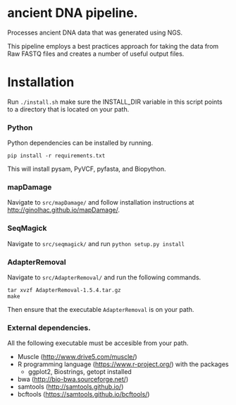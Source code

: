 ancient DNA pipeline.
====================

Processes ancient DNA data that was generated using NGS.

This pipeline employs a best practices approach for taking the data
from Raw FASTQ files and creates a number of useful output files.


Installation
============

Run ```./install.sh``` make sure the INSTALL_DIR variable in this script points to a directory
that is located on your path.

### Python

Python dependencies can be installed by running.

    pip install -r requirements.txt

This will install pysam, PyVCF, pyfasta, and Biopython.


### mapDamage


Navigate to ```src/mapDamage/``` and follow installation instructions at http://ginolhac.github.io/mapDamage/.

### SeqMagick

Navigate to ```src/seqmagick/``` and run ```python setup.py install```

### AdapterRemoval

Navigate to ```src/AdapterRemoval/``` and run the following commands.

    tar xvzf AdapterRemoval-1.5.4.tar.gz
    make

Then ensure that the executable ```AdapterRemoval``` is on your path. 
### External dependencies.

All the following executable must be accesible from your path.

- Muscle (http://www.drive5.com/muscle/)
- R programming language (https://www.r-project.org/) with the packages
    - ggplot2, Biostrings, getopt installed
- bwa (http://bio-bwa.sourceforge.net/)
- samtools (http://samtools.github.io/)
- bcftools (https://samtools.github.io/bcftools/)








